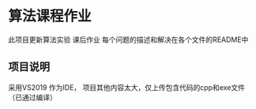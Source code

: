 # 算法课程作业

此项目更新算法实验 课后作业 每个问题的描述和解决在各个文件的README中

## 项目说明

采用VS2019 作为IDE， 项目其他内容太大，仅上传包含代码的cpp和exe文件（已通过编译）
